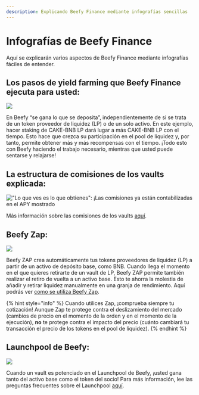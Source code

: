 ```yaml
---
description: Explicando Beefy Finance mediante infografías sencillas
---
```


# Infografías de Beefy Finance

Aquí se explicarán varios aspectos de Beefy Finance mediante infografías fáciles de entender.

## Los pasos de yield farming que Beefy Finance ejecuta para usted:

![](../.gitbook/assets/infographics\_esp\_5.png)

En Beefy “se gana lo que se deposita”, independientemente de si se trata de un token proveedor de liquidez (LP) o de un solo activo. En este ejemplo, hacer staking de CAKE-BNB LP dará lugar a más CAKE-BNB LP con el tiempo. Esto hace que crezca su participación en el pool de liquidez y, por tanto, permite obtener más y más recompensas con el tiempo. ¡Todo esto con Beefy haciendo el trabajo necesario, mientras que usted puede sentarse y relajarse!

## La estructura de comisiones de los vaults explicada:

!["Lo que ves es lo que obtienes": ¡Las comisiones ya están contabilizadas en el APY mostrado](../.gitbook/assets/infographics\_esp\_3.png)

Más información sobre las comisiones de los vaults [aquí](../productos/vaults.md#cual-es-la-estructura-de-las-tarifas-de-los-vaults).

## Beefy Zap:

![](../.gitbook/assets/infographics\_esp\_4.png)

Beefy ZAP crea automáticamente tus tokens proveedores de liquidez (LP) a partir de un activo de depósito base, como BNB. Cuando llega el momento en el que quieres retirarte de un vault de LP, Beefy ZAP permite también realizar el retiro de vuelta a un activo base. Esto te ahorra la molestia de añadir y retirar liquidez manualmente en una granja de rendimiento. Aquí podrás ver [como se utiliza Beefy Zap](how-to-guides/how-to-beefy-zap.md).

{% hint style="info" %}
Cuando utilices Zap, ¡comprueba siempre tu cotización! Aunque Zap te protege contra el deslizamiento del mercado (cambios de precio en el momento de la orden y en el momento de la ejecución), **no** te protege contra el impacto del precio (cuánto cambiará tu transacción el precio de los tokens en el pool de liquidez).
{% endhint %}

## Launchpool de Beefy:

![](../.gitbook/assets/infographics\_esp\_2.png)

Cuando un vault es potenciado en el Launchpool de Beefy, ¡usted gana tanto del activo base como el token del socio! Para más información, lee las preguntas frecuentes sobre el Launchpool [aquí](../productos/launchpool.md).
